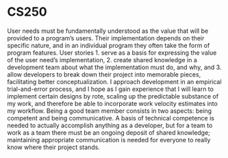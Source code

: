 # CS250
User needs must be fundamentally understood as the value that will be provided to a program’s users. Their implementation depends on their specific nature, and in an individual program they often take the form of program features. User stories 1. serve as a basis for expressing the value of the user need’s implementation, 2. create shared knowledge in a development team about what the implementation must do, and why, and 3. allow developers to break down their project into memorable pieces, facilitating better conceptualization. 
I approach development in an empirical trial-and-error process, and I hope as I gain experience that I will learn to implement certain designs by rote, scaling up the predictable substance of my work, and therefore be able to incorporate work velocity estimates into my workflow. Being a good team member consists in two aspects: being competent and being communicative. A basis of technical competence is needed to actually accomplish anything as a developer, but for a team to work as a team there must be an ongoing deposit of shared knowledge; maintaining appropriate communication is needed for everyone to really know where their project stands. 

